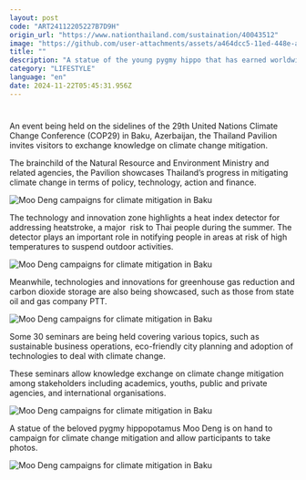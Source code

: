 ```yaml
---
layout: post
code: "ART24112205227B7D9H"
origin_url: "https://www.nationthailand.com/sustaination/40043512"
image: "https://github.com/user-attachments/assets/a464dcc5-11ed-448e-aad9-ef7414abe7bc"
title: ""
description: "A statue of the young pygmy hippo that has earned worldwide fame draws visitors to the Thailand Pavilion on the sidelines of COP29"
category: "LIFESTYLE"
language: "en"
date: 2024-11-22T05:45:31.956Z
---
```


# 









An event being held on the sidelines of the 29th United Nations Climate Change Conference (COP29) in Baku, Azerbaijan, the Thailand Pavilion invites visitors to exchange knowledge on climate change mitigation.

The brainchild of the Natural Resource and Environment Ministry and related agencies, the Pavilion showcases Thailand’s progress in mitigating climate change in terms of policy, technology, action and finance.

  ![Moo Deng campaigns for climate mitigation in Baku](https://github.com/user-attachments/assets/b6fb42b6-67b1-42b3-a096-b4c78bd2c61e)

The technology and innovation zone highlights a heat index detector for addressing heatstroke, a major  risk to Thai people during the summer. The detector plays an important role in notifying people in areas at risk of high temperatures to suspend outdoor activities.

  ![Moo Deng campaigns for climate mitigation in Baku](https://github.com/user-attachments/assets/c972414f-c666-43c6-ba34-6b86132a31e6)

Meanwhile, technologies and innovations for greenhouse gas reduction and carbon dioxide storage are also being showcased, such as those from state oil and gas company PTT.

  ![Moo Deng campaigns for climate mitigation in Baku](https://github.com/user-attachments/assets/62f25f24-9c78-4c4b-8b40-e589974f4f53)

Some 30 seminars are being held covering various topics, such as sustainable business operations, eco-friendly city planning and adoption of technologies to deal with climate change.

These seminars allow knowledge exchange on climate change mitigation among stakeholders including academics, youths, public and private agencies, and international organisations.

  ![Moo Deng campaigns for climate mitigation in Baku](https://github.com/user-attachments/assets/7f3daeaa-3ea7-4895-9d11-579107f77438)

A statue of the beloved pygmy hippopotamus Moo Deng is on hand to campaign for climate change mitigation and allow participants to take photos.

  ![Moo Deng campaigns for climate mitigation in Baku](https://github.com/user-attachments/assets/fdd3dd28-b4c8-4682-ae9e-a3579b3618e7)

